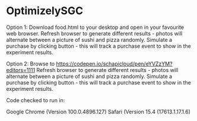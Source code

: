 # OptimizelySGC

Option 1:
Download food.html to your desktop and open in your favourite web browser.
Refresh browser to generate different results - photos will alternate between a picture of sushi and pizza randomly.
Simulate a purchase by clicking button - this will track a purchase event to show in the experiment results.

Option 2:
Browse to https://codepen.io/schapicloud/pen/eYVZzYM?editors=1111
Refresh browser to generate different results - photos will alternate between a picture of sushi and pizza randomly.
Simulate a purchase by clicking button - this will track a purchase event to show in the experiment results.

Code checked to run in:

Google Chrome (Version 100.0.4896.127)
Safari (Version 15.4 (17613.1.17.1.6)

